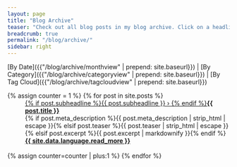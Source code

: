 ```yaml
---
layout: page
title: "Blog Archive"
teaser: "Check out all blog posts in my blog archive. Click on a headline to read the excerpt."
breadcrumb: true
permalink: "/blog/archive/"
sidebar: right
---
```

[By Date]({{"/blog/archive/monthview" | prepend: site.baseurl}}) | [By Category]({{"/blog/archive/categoryview" | prepend: site.baseurl}}) | [By Tag Cloud]({{"/blog/archive/tagcloudview" | prepend: site.baseurl}})


<dl class="accordion" data-accordion>
	{% assign counter = 1 %}
	{% for post in site.posts %}
	<dd class="accordion-navigation">
	<a href="#panel{{ counter }}"><span class="iconfont"></span> {% if post.subheadline %}{{ post.subheadline }} › {% endif %}<strong>{{ post.title }}</strong></a>
		<div id="panel{{ counter }}" class="content">
			{% if post.meta_description %}{{ post.meta_description | strip_html | escape }}{% elsif post.teaser %}{{ post.teaser | strip_html | escape }}{% elsif post.excerpt %}{{ post.excerpt | markdownify }}{% endif %}
			<a href="{{ site.url }}{{ site.baseurl }}{{ post.url }}" title="Read {{ post.title | escape_once }}"><strong>{{ site.data.language.read_more }}</strong></a><br><br>
		</div>
	</dd>
	{% assign counter=counter | plus:1 %}
	{% endfor %}
</dl>
